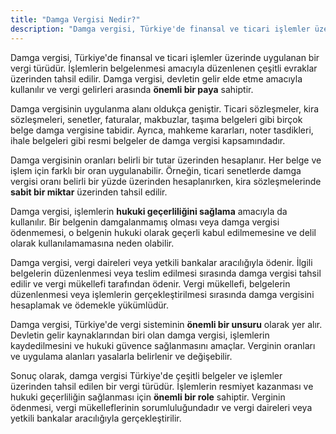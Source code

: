 ```yaml
---
title: "Damga Vergisi Nedir?"
description: "Damga vergisi, Türkiye'de finansal ve ticari işlemler üzerinde uygulanan bir vergi türüdür"
---
```


Damga vergisi, Türkiye'de finansal ve ticari işlemler üzerinde uygulanan bir vergi türüdür. İşlemlerin belgelenmesi amacıyla düzenlenen çeşitli evraklar üzerinden tahsil edilir. Damga vergisi, devletin gelir elde etme amacıyla kullanılır ve vergi gelirleri arasında **önemli bir paya** sahiptir.

Damga vergisinin uygulanma alanı oldukça geniştir. Ticari sözleşmeler, kira sözleşmeleri, senetler, faturalar, makbuzlar, taşıma belgeleri gibi birçok belge damga vergisine tabidir. Ayrıca, mahkeme kararları, noter tasdikleri, ihale belgeleri gibi resmi belgeler de damga vergisi kapsamındadır.

Damga vergisinin oranları belirli bir tutar üzerinden hesaplanır. Her belge ve işlem için farklı bir oran uygulanabilir. Örneğin, ticari senetlerde damga vergisi oranı belirli bir yüzde üzerinden hesaplanırken, kira sözleşmelerinde **sabit bir miktar** üzerinden tahsil edilir.

Damga vergisi, işlemlerin **hukuki geçerliliğini sağlama** amacıyla da kullanılır. Bir belgenin damgalanmamış olması veya damga vergisi ödenmemesi, o belgenin hukuki olarak geçerli kabul edilmemesine ve delil olarak kullanılamamasına neden olabilir.

Damga vergisi, vergi daireleri veya yetkili bankalar aracılığıyla ödenir. İlgili belgelerin düzenlenmesi veya teslim edilmesi sırasında damga vergisi tahsil edilir ve vergi mükellefi tarafından ödenir. Vergi mükellefi, belgelerin düzenlenmesi veya işlemlerin gerçekleştirilmesi sırasında damga vergisini hesaplamak ve ödemekle yükümlüdür.

Damga vergisi, Türkiye'de vergi sisteminin **önemli bir unsuru** olarak yer alır. Devletin gelir kaynaklarından biri olan damga vergisi, işlemlerin kaydedilmesini ve hukuki güvence sağlanmasını amaçlar. Verginin oranları ve uygulama alanları yasalarla belirlenir ve değişebilir.

Sonuç olarak, damga vergisi Türkiye'de çeşitli belgeler ve işlemler üzerinden tahsil edilen bir vergi türüdür. İşlemlerin resmiyet kazanması ve hukuki geçerliliğin sağlanması için **önemli bir role** sahiptir. Verginin ödenmesi, vergi mükelleflerinin sorumluluğundadır ve vergi daireleri veya yetkili bankalar aracılığıyla gerçekleştirilir.
